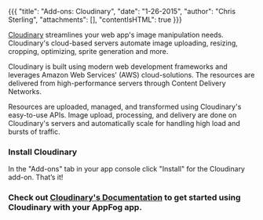 {{{
  "title": "Add-ons: Cloudinary",
  "date": "1-26-2015",
  "author": "Chris Sterling",
  "attachments": [],
  "contentIsHTML": true
}}}

<p><a href="http://cloudinary.com/">Cloudinary</a> streamlines your web app's image manipulation needs. Cloudinary's cloud-based servers automate image uploading, resizing, cropping, optimizing, sprite generation and more.</p>
<p>Cloudinary is built using modern web development frameworks and leverages Amazon Web Services' (AWS) cloud-solutions. The resources are delivered from high-performance servers through Content Delivery Networks.</p>
<p>Resources are uploaded, managed, and transformed using Cloudinary's easy-to-use APIs. Image upload, processing, and delivery are done on Cloudinary's servers and automatically scale for handling high load and bursts of traffic.</p>
<h3>Install Cloudinary</h3>
<p>In the "Add-ons" tab in your app console click "Install" for the Cloudinary add-on. That’s it!</p>
<h3>Check out <a href="http://cloudinary.com/documentation/appfog_integration">Cloudinary's Documentation</a> to get started using Cloudinary with your AppFog app.</h3>

